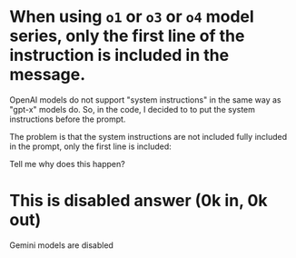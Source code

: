 # When using `o1` or `o3` or `o4` model series, only the first line of the instruction is included in the message.

OpenAI models do not support "system instructions" in the same way as "gpt-x" models do.
So, in the code, I decided to to put the system instructions before the prompt.

The problem is that the system instructions are not included fully included in the prompt, only the first line is included:

Tell me why does this happen?



# This is disabled answer (0k in, 0k out)

Gemini models are disabled
